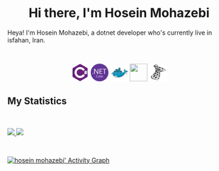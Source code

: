 <h1 align="center">
  <b>Hi there, I'm Hosein Mohazebi</b>
</h1>

Heya! I'm Hosein Mohazebi, a dotnet developer who's currently live in isfahan, Iran.

<br>

<p>
<div align="center">
  <img src="https://github.com/devicons/devicon/blob/master/icons/csharp/csharp-plain.svg" width="40" height="40">
    <img src="https://github.com/devicons/devicon/blob/master/icons/dotnetcore/dotnetcore-original.svg" width="40" height="40">
  <img src="https://github.com/devicons/devicon/blob/master/icons/docker/docker-original.svg" width="40" height="40">
  <img src="https://raw.githubusercontent.com/jmnote/z-icons/master/svg/javascript.svg" width="40" height="40">
  <img src="https://raw.githubusercontent.com/devicons/devicon/master/icons/microsoftsqlserver/microsoftsqlserver-plain.svg" width="40" height="40">
</div>
</p>

## My Statistics

<br/>
<p align="left">
  <a href="https://abhigyantrips.dev/">
  <img width="49.5%" src="https://github-readme-stats.vercel.app/api?username=hoseinmohazebi&show_icons=true&theme=gruvbox&hide_border=true" />
    <img width="49.5%" src="https://github-readme-streak-stats.herokuapp.com/?user=hoseinmohazebi&theme=gruvbox&hide_border=true" />
  </a>
</p>
<br>

[![hosein mohazebi' Activity Graph](https://activity-graph.herokuapp.com/graph?username=hoseinmohazebi&custom_title=hoseinmohazebi&theme=gruvbox&bg_color=282828&hide_border=true&line=d1a01f&point=c58545)](https://abhigyantrips.dev)
